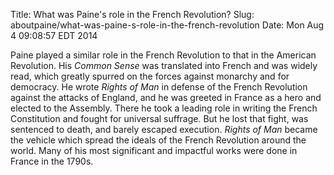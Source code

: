 Title: What was Paine's role in the French Revolution?
Slug: aboutpaine/what-was-paine-s-role-in-the-french-revolution
Date: Mon Aug  4 09:08:57 EDT 2014

   Paine played a similar role in the French Revolution to that in the
   American Revolution. His *Common Sense* was translated into French and was
   widely read, which greatly spurred on the forces against monarchy and for
   democracy. He wrote *Rights of Man* in defense of the French Revolution
   against the attacks of England, and he was greeted in France as a hero and
   elected to the Assembly. There he took a leading role in writing the
   French Constitution and fought for universal suffrage. But he lost that
   fight, was sentenced to death, and barely escaped execution. *Rights of
   Man* became the vehicle which spread the ideals of the
   French Revolution around the world. Many of his most significant and impactful works were done in France in the 1790s.
